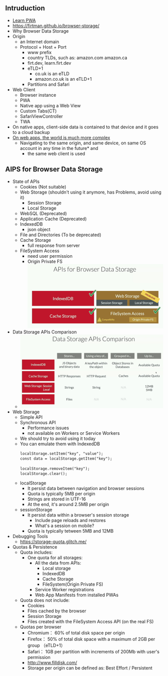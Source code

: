 ## Intruduction
  - [Learn PWA](https://web.dev/learn/pwa/)
  - https://firtman.github.io/browser-storage/
  - Why Browser Data Storage
  - Origin
    - an Internet domain
    - Protocol + Host + Port
      - www prefix
      - country TLDs, such as: amazon.com amazon.ca
      - firt.dev, learn.firt.dev
      - eTLD+1
        - co.uk is an eTLD
        - amazon.co.uk is an eTLD+1
      - Partitions and Safari
  - Web Client
    - Browser instance
    - PWA
    - Native app using a Web View
    - Custom Tabs(CT)
    - SafariViewController
    - TWA
  - On native apps, client-side data is contained to that device and it goes to a cloud backup
  - [On web apps, the world is much more complex](https://youtu.be/nkt5Vz7yIw8?feature=shared)
    - Navigating to the same origin, and same device, on same OS account in any time in the future* and
      - the same web client is used
## AIPS for Browser Data Storage
  - State of APIs
    - Cookies (Not suitable)
    - Web Storage (shouldn't using it anymore, has Problems, avoid using it)
      - Session Storage
      - Local Storage
    - WebSQL (Deprecated)
    - Application Cache (Deprecated)
    - IndexedDB 
      - json object
    - File and Directories (To be deprecated)
    - Cache Storage
      - full response from server
    - FileSystem Access
      - need user permission
      - Origin Private FS
      ![APIs for Browser Data Storage](storage.png)
  - Data Storage APIs Comparison
    - ![Data Storage APIs Comparison](<storageCoomparisoon.png>)
  - Web Storage
    - Simple API
    - Synchronous API
      - Performance issues
      - not available on Workers or Service Workers
    - We should try to avoid using it today
    - You can emulate them with IndexedDB
      ```
      localStorage.setItem("key", "value");
      const data = localStorage.getItem("key");

      localStorage.removeItem("key");
      localStorage.clear();
      ```
    - localStorage
      - It persist data between navigation and browser sessions
      - Quota is typically 5MB per origin
      - Strings are stored in UTF-16
      - At the end, it's around 2.5MB per origin
    - sessionStorage
      - It persist data within a browser's session storage
        - Include page reloads and restores
        - What's a session on mobile?
      - Quota is typically tetween 5MB and 12MB
  - Debugging Tools
    - https://storage-quota.glitch.me/
  - Quotas & Persistence
    - Quota includes:
      - One quota for all storages:
        - All the data from APIs:
          - Local storage
          - IndexedDB
          - Cache Storage
          - FileSystem(Origin Private FS)
        - Service Worker registrations
        - Web App Manifests from installed PWAs
    - Quota does not include:
      - Cookies
      - Files cached by the browser
      - Session Storage
      - Files created with the FileSystem Access API (on the real FS)
    - Quotas per browser
      - Chromium： 60% of total disk space per origin
      - Firefox： 50% of total disk space with a maximum of 2GB per group （eTLD+1）
      - Safari： 1GB per partition with increments of 200Mb with user's permission
      - http://www.filldisk.com/
      - Storage per origin can be defined as: Best Effort / Persistent



    